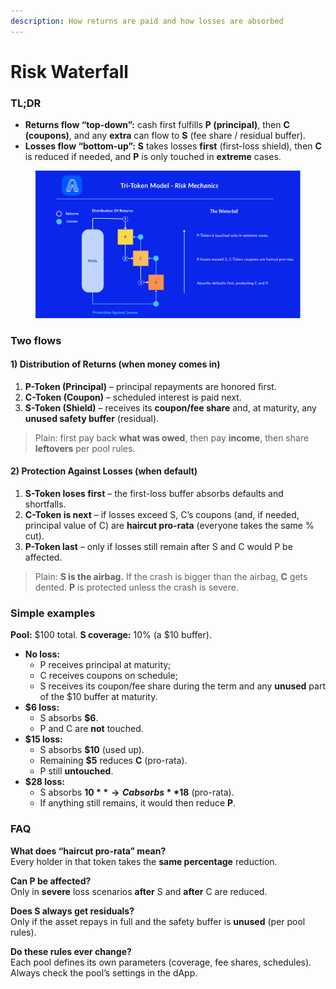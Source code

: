 ```yaml
---
description: How returns are paid and how losses are absorbed
---
```


# Risk Waterfall

### TL;DR

* **Returns flow “top-down”:** cash first fulfills **P (principal)**, then **C (coupons)**, and any **extra** can flow to **S** (fee share / residual buffer).
* **Losses flow “bottom-up”:** **S** takes losses **first** (first-loss shield), then **C** is reduced if needed, and **P** is only touched in **extreme** cases.

<figure><img src="../.gitbook/assets/image.png" alt=""><figcaption></figcaption></figure>

### Two flows

#### 1) Distribution of Returns (when money comes in)

1. **P-Token (Principal)** – principal repayments are honored first.
2. **C-Token (Coupon)** – scheduled interest is paid next.
3. **S-Token (Shield)** – receives its **coupon/fee share** and, at maturity, any **unused safety buffer** (residual).

> Plain: first pay back **what was owed**, then pay **income**, then share **leftovers** per pool rules.

#### 2) Protection Against Losses (when default)

1. **S-Token loses first** – the first-loss buffer absorbs defaults and shortfalls.
2. **C-Token is next** – if losses exceed S, C’s coupons (and, if needed, principal value of C) are **haircut pro-rata** (everyone takes the same % cut).
3. **P-Token last** – only if losses still remain after S and C would P be affected.

> Plain: **S is the airbag.** If the crash is bigger than the airbag, **C** gets dented. **P** is protected unless the crash is severe.

### Simple examples

**Pool:** $100 total. **S coverage:** 10% (a $10 buffer).

* **No loss:**
  * P receives principal at maturity;
  * C receives coupons on schedule;
  * S receives its coupon/fee share during the term and any **unused** part of the $10 buffer at maturity.
* **$6 loss:**
  * S absorbs **$6**.
  * P and C are **not** touched.
* **$15 loss:**
  * S absorbs **$10** (used up).
  * Remaining **$5** reduces **C** (pro-rata).
  * P still **untouched**.
* **$28 loss:**
  * S absorbs **$10** → C absorbs **$18** (pro-rata).
  * If anything still remains, it would then reduce **P**.

### FAQ

**What does “haircut pro-rata” mean?**\
Every holder in that token takes the **same percentage** reduction.

**Can P be affected?**\
Only in **severe** loss scenarios **after** S and **after** C are reduced.

**Does S always get residuals?**\
Only if the asset repays in full and the safety buffer is **unused** (per pool rules).

**Do these rules ever change?**\
Each pool defines its own parameters (coverage, fee shares, schedules). Always check the pool’s settings in the dApp.
